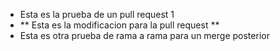 - Esta es la prueba de un pull request 1
- ** Esta es la modificacion para la pull request **
- Esta es otra prueba de rama a rama para un merge posterior
